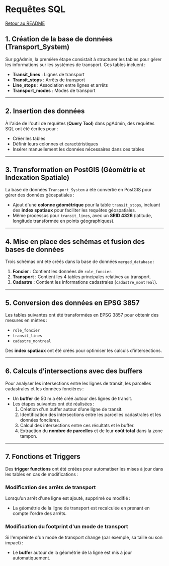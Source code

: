 # Requêtes SQL

[Retour au README](../../README.md)

## 1. Création de la base de données (Transport_System)

Sur pgAdmin, la première étape consistait à structurer les tables pour gérer les informations sur les systèmes de transport. Ces tables incluent :

- **Transit_lines** : Lignes de transport
- **Transit_stops** : Arrêts de transport
- **Line_stops** : Association entre lignes et arrêts
- **Transport_modes** : Modes de transport

---

## 2. Insertion des données

À l'aide de l'outil de requêtes (**Query Tool**) dans pgAdmin, des requêtes SQL ont été écrites pour :

- Créer les tables
- Définir leurs colonnes et caractéristiques
- Insérer manuellement les données nécessaires dans ces tables

---

## 3. Transformation en PostGIS (Géométrie et Indexation Spatiale)

La base de données `Transport_System` a été convertie en PostGIS pour gérer des données géospatiales :

- Ajout d'une **colonne géométrique** pour la table `transit_stops`, incluant des **index spatiaux** pour faciliter les requêtes géospatiales.
- Même processus pour `transit_lines`, avec un **SRID 4326** (latitude, longitude transformée en points géographiques).

---

## 4. Mise en place des schémas et fusion des bases de données

Trois schémas ont été créés dans la base de données `merged_database` :

1. **Foncier** : Contient les données de `role_foncier`.
2. **Transport** : Contient les 4 tables principales relatives au transport.
3. **Cadastre** : Contient les informations cadastrales (`cadastre_montreal`).

---

## 5. Conversion des données en EPSG 3857

Les tables suivantes ont été transformées en EPSG 3857 pour obtenir des mesures en mètres :

- `role_foncier`
- `transit_lines`
- `cadastre_montreal`

Des **index spatiaux** ont été créés pour optimiser les calculs d’intersections.

---

## 6. Calculs d’intersections avec des buffers

Pour analyser les intersections entre les lignes de transit, les parcelles cadastrales et les données foncières :

- Un **buffer** de 50 m a été créé autour des lignes de transit.
- Les étapes suivantes ont été réalisées :
  1. Création d'un buffer autour d’une ligne de transit.
  2. Identification des intersections entre les parcelles cadastrales et les données foncières.
  3. Calcul des intersections entre ces résultats et le buffer.
  4. Extraction du **nombre de parcelles** et de leur **coût total** dans la zone tampon.

---

## 7. Fonctions et Triggers

Des **trigger functions** ont été créées pour automatiser les mises à jour dans les tables en cas de modifications :

### Modification des arrêts de transport
Lorsqu’un arrêt d'une ligne est ajouté, supprimé ou modifié :

- La géométrie de la ligne de transport est recalculée en prenant en compte l'ordre des arrêts.


### Modification du footprint d'un mode de transport
Si l'empreinte d'un mode de transport change (par exemple, sa taille ou son impact) :

- Le **buffer** autour de la géométrie de la ligne est mis à jour automatiquement.
